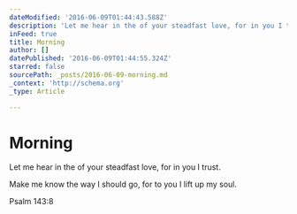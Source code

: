 ```yaml
---
dateModified: '2016-06-09T01:44:43.588Z'
description: 'Let me hear in the of your steadfast love, for in you I trust.'
inFeed: true
title: Morning
author: []
datePublished: '2016-06-09T01:44:55.324Z'
starred: false
sourcePath: _posts/2016-06-09-morning.md
_context: 'http://schema.org'
_type: Article

---
```

# Morning

Let me hear in the of your steadfast love, for in you I trust.

Make me know the way I should go, for to you I lift up my soul.

Psalm 143:8